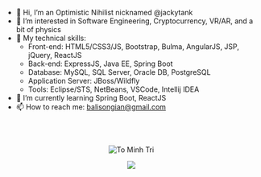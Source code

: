 - 👋 Hi, I’m an Optimistic Nihilist nicknamed @jackytank
- 👀 I’m interested in Software Engineering, Cryptocurrency, VR/AR, and a bit of physics
- 🤹 My technical skills:
  + Front-end: HTML5/CSS3/JS, Bootstrap, Bulma, AngularJS, JSP, jQuery, ReactJS
  + Back-end: ExpressJS, Java EE, Spring Boot
  + Database: MySQL, SQL Server, Oracle DB, PostgreSQL
  + Application Server: JBoss/Wildfly
  + Tools: Eclipse/STS, NetBeans, VSCode, Intellij IDEA
- 🌱 I’m currently learning Spring Boot, ReactJS
- 📫 How to reach me:
  balisongian@gmail.com
  
 <br>
 <br>
  
 <p align="center">
  <img  src="https://github-readme-streak-stats.herokuapp.com/?user=jackytank&theme=white" alt="To Minh Tri" />
 </p>
 <p align="center">
  <img  src="https://github-readme-stats.vercel.app/api/top-langs/?username=jackytank&layout=compact&theme=white" /> 
 </p>
  

